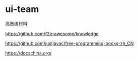 # ui-team


高晋级材料:


 https://github.com/f2e-awesome/knowledge
 
 https://github.com/justjavac/free-programming-books-zh_CN

 https://docschina.org/